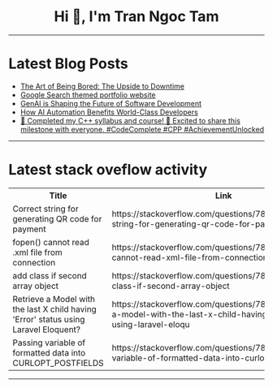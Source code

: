 <h1 align="center">Hi 👋, I'm Tran Ngoc Tam</h1>

---

# Latest Blog Posts 
<!-- BLOG-POST-LIST:START -->
- [The Art of Being Bored: The Upside to Downtime](https://dev.to/tdesseyn/the-art-of-being-bored-the-upside-to-downtime-4ggo)
- [Google Search themed portfolio website](https://dev.to/enjeck/google-search-themed-portfolio-website-4kim)
- [GenAI is Shaping the Future of Software Development](https://dev.to/get_pieces/genai-is-shaping-the-future-of-software-development-1m36)
- [How AI Automation Benefits World-Class Developers](https://dev.to/get_pieces/how-ai-automation-benefits-world-class-developers-2oap)
- [🚀 Completed my C++ syllabus and course! 🎉 Excited to share this milestone with everyone. #CodeComplete #CPP #AchievementUnlocked](https://dev.to/rishabh_devios/completed-my-c-syllabus-and-course-excited-to-share-this-milestone-with-everyone-codecomplete-cpp-achievementunlocked-4m7c)
<!-- BLOG-POST-LIST:END -->

---

# Latest stack oveflow activity
<table>
  <tr><th>Title</th><th>Link</th></tr>
  <!-- STACKOVERFLOW:START --><tr><td>Correct string for generating QR code for payment</td><td>https://stackoverflow.com/questions/78588837/correct-string-for-generating-qr-code-for-payment</td></tr><tr><td>fopen&lpar;&rpar; cannot read .xml file from connection</td><td>https://stackoverflow.com/questions/78588700/fopen-cannot-read-xml-file-from-connection</td></tr><tr><td>add class if second array object</td><td>https://stackoverflow.com/questions/78588655/add-class-if-second-array-object</td></tr><tr><td>Retrieve a Model with the last X child having &#39;Error&#39; status using Laravel Eloquent?</td><td>https://stackoverflow.com/questions/78588645/retrieve-a-model-with-the-last-x-child-having-error-status-using-laravel-eloqu</td></tr><tr><td>Passing variable of formatted data into CURLOPT_POSTFIELDS</td><td>https://stackoverflow.com/questions/78588634/passing-variable-of-formatted-data-into-curlopt-postfields</td></tr><!-- STACKOVERFLOW:END -->
</table>

---


